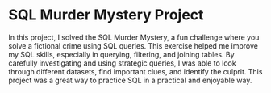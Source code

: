 # SQL Murder Mystery Project
In this project, I solved the SQL Murder Mystery, a fun challenge where you solve a fictional crime using SQL queries. This exercise helped me improve my SQL skills, especially in querying, filtering, and joining tables. By carefully investigating and using strategic queries, I was able to look through different datasets, find important clues, and identify the culprit. This project was a great way to practice SQL in a practical and enjoyable way.
